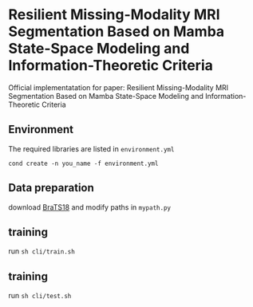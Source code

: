 # Resilient Missing-Modality MRI Segmentation Based on Mamba State-Space Modeling and Information-Theoretic Criteria
Official implementatation for paper: Resilient Missing-Modality MRI Segmentation Based on Mamba State-Space Modeling and Information-Theoretic Criteria

## Environment
The required libraries are listed in `environment.yml`
```
cond create -n you_name -f environment.yml
```
## Data preparation
download [BraTS18](https://www.med.upenn.edu/sbia/brats2018/registration.html) and modify paths in `mypath.py`

## training 
run `sh cli/train.sh`
## training
run `sh cli/test.sh`
